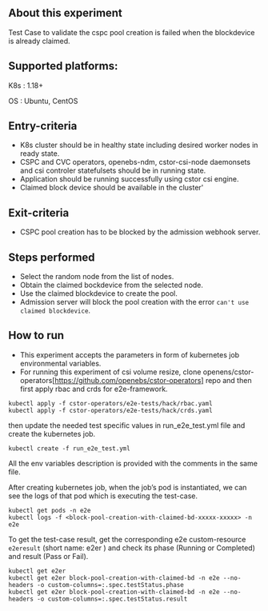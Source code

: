 ## About this experiment

Test Case to validate the cspc pool creation is failed when the blockdevice is already claimed.

## Supported platforms:

K8s : 1.18+

OS : Ubuntu, CentOS

## Entry-criteria

- K8s cluster should be in healthy state including desired worker nodes in ready state.
- CSPC and CVC operators, openebs-ndm, cstor-csi-node daemonsets and csi controler statefulsets should be in running state.
- Application should be running successfully using cstor csi engine.
- Claimed block device should be available in the cluster'

## Exit-criteria

- CSPC pool creation has to be blocked by the admission webhook server.

## Steps performed

- Select the random node from the list of nodes.
- Obtain the claimed bockdevice from the selected node.
- Use the claimed blockdevice to create the pool.
- Admission server will block the pool creation with the error `can't use claimed blockdevice`.

## How to run

- This experiment accepts the parameters in form of kubernetes job environmental variables.
- For running this experiment of csi volume resize, clone openens/cstor-operators[https://github.com/openebs/cstor-operators] repo and then first apply rbac and crds for e2e-framework.
```
kubectl apply -f cstor-operators/e2e-tests/hack/rbac.yaml
kubectl apply -f cstor-operators/e2e-tests/hack/crds.yaml
```
then update the needed test specific values in run_e2e_test.yml file and create the kubernetes job.
```
kubectl create -f run_e2e_test.yml
```
All the env variables description is provided with the comments in the same file.

After creating kubernetes job, when the job’s pod is instantiated, we can see the logs of that pod which is executing the test-case.

```
kubectl get pods -n e2e
kubectl logs -f <block-pool-creation-with-claimed-bd-xxxxx-xxxxx> -n e2e
```
To get the test-case result, get the corresponding e2e custom-resource `e2eresult` (short name: e2er ) and check its phase (Running or Completed) and result (Pass or Fail).

```
kubectl get e2er
kubectl get e2er block-pool-creation-with-claimed-bd -n e2e --no-headers -o custom-columns=:.spec.testStatus.phase
kubectl get e2er block-pool-creation-with-claimed-bd -n e2e --no-headers -o custom-columns=:.spec.testStatus.result
```